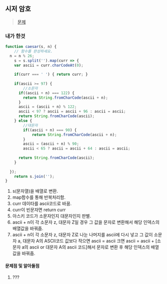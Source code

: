 ## 시저 암호
> [문제](https://programmers.co.kr/learn/challenge_codes/24)
### 내가 한것
```javascript
function caesar(s, n) {
	// 함수를 완성하세요.
  n = n % 26;
	s = s.split('').map(curr => {
  	var ascii = curr.charCodeAt(0);
    
    if(curr === ' ') { return curr; }
    
    if(ascii >= 97) {
    	//소문자
      if((ascii + n) === 122) {
        return String.fromCharCode(ascii + n);
      }
      ascii = (ascii + n) % 122;
      ascii < 97 ? ascii = ascii + 96 : ascii = ascii; 
      return String.fromCharCode(ascii);
    } else {
    	//대문자      	
      	if((ascii + n) === 90) {
        	return String.fromCharCode(ascii + n);
        }
        ascii = (ascii + n) % 90;
        ascii < 65 ? ascii = ascii + 64 : ascii = ascii; 
      
      return String.fromCharCode(ascii);
    }
    
  });
	return s.join('');
}
```
1. s(문자열)을 배열로 변환.
2. map함수를 통해 반복처리함.
3. curr 데이타를 ascii코드로 바꿈.
4. curr이 빈문자면 return curr
5. 아스키 코드가 소문자인지 대문자인지 판별.
6. ascii + n이 각 소문자 z, 대문자 Z일 경우 그 값을 문자로 변환해서 해당 인덱스의 배열값을 바꿔줌.
7. ascii + n이 각 소문자 z, 대문자 Z로 나눈 나머지를 ascii에 다시 넣고 그 값이 소문자 a, 대문자 A의 ASCII코드 값보다 작으면 ascii = ascii 크면 ascii = ascii + [소문자 a의 ascii or 대문자 A의 ascii 코드]해서 문자로 변환 후 해당 인덱스의 배열값을 바꿔줌.
#### 문제점 및 알아둘점
1. ???